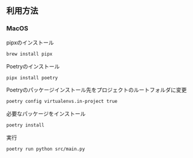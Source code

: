 ## 利用方法

### MacOS

pipxのインストール
```sh
brew install pipx
```

Poetryのインストール
```sh
pipx install poetry
```

Poetryのパッケージインストール先をプロジェクトのルートフォルダに変更
```sh
poetry config virtualenvs.in-project true
```

必要なパッケージをインストール
```sh
poetry install
```

実行
```sh
poetry run python src/main.py
```
